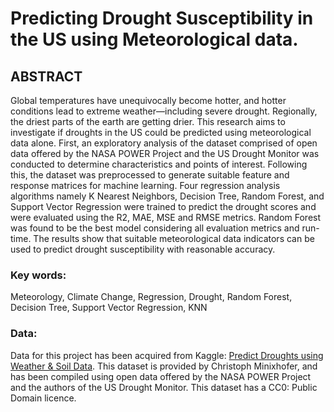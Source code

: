 # Predicting Drought Susceptibility in the US using Meteorological data.



## ABSTRACT
Global temperatures have unequivocally become hotter, and hotter conditions lead to extreme weather—including 
severe drought. Regionally, the driest parts of the earth are getting drier. This research aims to investigate if droughts 
in the US could be predicted using meteorological data alone. First, an exploratory analysis of the dataset comprised 
of open data offered by the NASA POWER Project and the US Drought Monitor was conducted to determine
characteristics and points of interest. Following this, the dataset was preprocessed to generate suitable feature and 
response matrices for machine learning. Four regression analysis algorithms namely K Nearest Neighbors, Decision 
Tree, Random Forest, and Support Vector Regression were trained to predict the drought scores and were evaluated 
using the R2, MAE, MSE and RMSE metrics. Random Forest was found to be the best model considering all evaluation 
metrics and run-time. The results show that suitable meteorological data indicators can be used to predict drought 
susceptibility with reasonable accuracy.



### Key words:
Meteorology, Climate Change, Regression, Drought, Random Forest, Decision Tree, Support Vector Regression, KNN


### Data:
Data for this project has been acquired from Kaggle: [Predict Droughts using Weather & Soil Data](https://www.kaggle.com/cdminix/us-drought-meteorological-data). 
This dataset is provided by Christoph Minixhofer, and has been compiled using open data offered by the NASA POWER Project and the authors of the US Drought Monitor. This dataset has a CC0: Public Domain licence.
